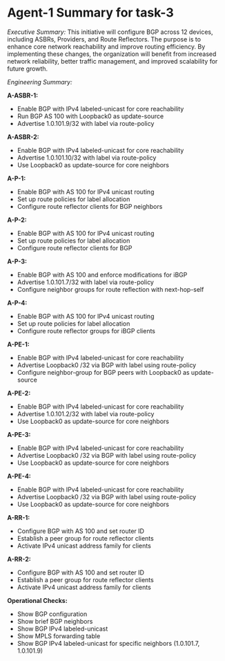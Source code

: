 # Agent-1 Summary for task-3

*Executive Summary:*
This initiative will configure BGP across 12 devices, including ASBRs, Providers, and Route Reflectors. 
The purpose is to enhance core network reachability and improve routing efficiency. 
By implementing these changes, the organization will benefit from increased network reliability, better traffic management, and improved scalability for future growth.

*Engineering Summary:*

**A-ASBR-1:**
- Enable BGP with IPv4 labeled-unicast for core reachability
- Run BGP AS 100 with Loopback0 as update-source
- Advertise 1.0.101.9/32 with label via route-policy

**A-ASBR-2:**
- Enable BGP with IPv4 labeled-unicast for core reachability
- Advertise 1.0.101.10/32 with label via route-policy
- Use Loopback0 as update-source for core neighbors

**A-P-1:**
- Enable BGP with AS 100 for IPv4 unicast routing
- Set up route policies for label allocation
- Configure route reflector clients for BGP neighbors

**A-P-2:**
- Enable BGP with AS 100 for IPv4 unicast routing
- Set up route policies for label allocation
- Configure route reflector clients for BGP

**A-P-3:**
- Enable BGP with AS 100 and enforce modifications for iBGP
- Advertise 1.0.101.7/32 with label via route-policy
- Configure neighbor groups for route reflection with next-hop-self

**A-P-4:**
- Enable BGP with AS 100 for IPv4 unicast routing
- Set up route policies for label allocation
- Configure route reflector groups for iBGP clients

**A-PE-1:**
- Enable BGP with IPv4 labeled-unicast for core reachability
- Advertise Loopback0 /32 via BGP with label using route-policy
- Configure neighbor-group for BGP peers with Loopback0 as update-source

**A-PE-2:**
- Enable BGP with IPv4 labeled-unicast for core reachability
- Advertise 1.0.101.2/32 with label via route-policy
- Use Loopback0 as update-source for core neighbors

**A-PE-3:**
- Enable BGP with IPv4 labeled-unicast for core reachability
- Advertise Loopback0 /32 via BGP with label using route-policy
- Use Loopback0 as update-source for core neighbors

**A-PE-4:**
- Enable BGP with IPv4 labeled-unicast for core reachability
- Advertise Loopback0 /32 via BGP with label using route-policy
- Use Loopback0 as update-source for core neighbors

**A-RR-1:**
- Configure BGP with AS 100 and set router ID
- Establish a peer group for route reflector clients
- Activate IPv4 unicast address family for clients

**A-RR-2:**
- Configure BGP with AS 100 and set router ID
- Establish a peer group for route reflector clients
- Activate IPv4 unicast address family for clients

**Operational Checks:**
- Show BGP configuration
- Show brief BGP neighbors
- Show BGP IPv4 labeled-unicast
- Show MPLS forwarding table
- Show BGP IPv4 labeled-unicast for specific neighbors (1.0.101.7, 1.0.101.9)